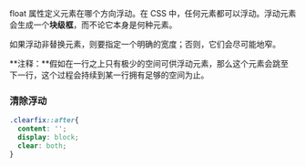 float 属性定义元素在哪个方向浮动。在 CSS 中，任何元素都可以浮动。浮动元素会生成一个**块级框**，而不论它本身是何种元素。

如果浮动非替换元素，则要指定一个明确的宽度；否则，它们会尽可能地窄。

**注释：**假如在一行之上只有极少的空间可供浮动元素，那么这个元素会跳至下一行，这个过程会持续到某一行拥有足够的空间为止。

### 清除浮动

```css
.clearfix::after{
  content: '';
  display: block;
  clear: both;
}
```